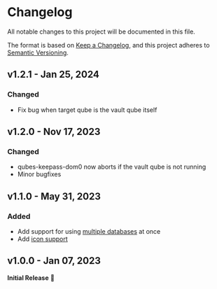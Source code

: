 # Changelog

All notable changes to this project will be documented in this file.

The format is based on [Keep a Changelog](https://keepachangelog.com/en/1.0.0/),
and this project adheres to [Semantic Versioning](https://semver.org/spec/v2.0.0.html).


## v1.2.1 - Jan 25, 2024

### Changed

* Fix bug when target qube is the vault qube itself


## v1.2.0 - Nov 17, 2023

### Changed

* qubes-keepass-dom0 now aborts if the vault qube is not running
* Minor bugfixes


## v1.1.0 - May 31, 2023

### Added

* Add support for using [multiple databases](https://github.com/codewhitesec/qubes-keepass/pull/2) at once
* Add [icon support](https://github.com/codewhitesec/qubes-keepass#configuration)


## v1.0.0 - Jan 07, 2023

**Initial Release** :tada:
